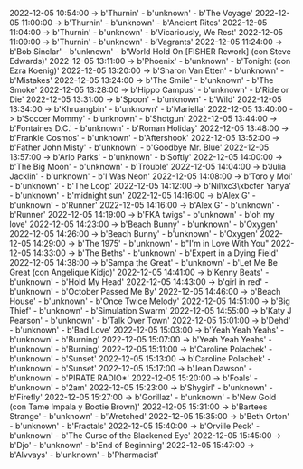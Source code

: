 2022-12-05 10:54:00 -> b'Thurnin' - b'unknown' - b'The Voyage'
2022-12-05 11:00:00 -> b'Thurnin' - b'unknown' - b'Ancient Rites'
2022-12-05 11:04:00 -> b'Thurnin' - b'unknown' - b'Vicariously, We Rest'
2022-12-05 11:09:00 -> b'Thurnin' - b'unknown' - b'Vagrants'
2022-12-05 11:24:00 -> b'Bob Sinclar' - b'unknown' - b'World Hold On [FISHER Rework] (con Steve Edwards)'
2022-12-05 13:11:00 -> b'Phoenix' - b'unknown' - b'Tonight (con Ezra Koenig)'
2022-12-05 13:20:00 -> b'Sharon Van Etten' - b'unknown' - b'Mistakes'
2022-12-05 13:24:00 -> b'The Smile' - b'unknown' - b'The Smoke'
2022-12-05 13:28:00 -> b'Hippo Campus' - b'unknown' - b'Ride or Die'
2022-12-05 13:31:00 -> b'Spoon' - b'unknown' - b'Wild'
2022-12-05 13:34:00 -> b'Khruangbin' - b'unknown' - b'Mariella'
2022-12-05 13:40:00 -> b'Soccer Mommy' - b'unknown' - b'Shotgun'
2022-12-05 13:44:00 -> b'Fontaines D.C.' - b'unknown' - b'Roman Holiday'
2022-12-05 13:48:00 -> b'Frankie Cosmos' - b'unknown' - b'Aftershook'
2022-12-05 13:52:00 -> b'Father John Misty' - b'unknown' - b'Goodbye Mr. Blue'
2022-12-05 13:57:00 -> b'Arlo Parks' - b'unknown' - b'Softly'
2022-12-05 14:00:00 -> b'The Big Moon' - b'unknown' - b'Trouble'
2022-12-05 14:04:00 -> b'Julia Jacklin' - b'unknown' - b'I Was Neon'
2022-12-05 14:08:00 -> b'Toro y Moi' - b'unknown' - b'The Loop'
2022-12-05 14:12:00 -> b'Nil\xc3\xbcfer Yanya' - b'unknown' - b'midnight sun'
2022-12-05 14:16:00 -> b'Alex G' - b'unknown' - b'Runner'
2022-12-05 14:16:00 -> b'Alex G' - b'unknown' - b'Runner'
2022-12-05 14:19:00 -> b'FKA twigs' - b'unknown' - b'oh my love'
2022-12-05 14:23:00 -> b'Beach Bunny' - b'unknown' - b'Oxygen'
2022-12-05 14:26:00 -> b'Beach Bunny' - b'unknown' - b'Oxygen'
2022-12-05 14:29:00 -> b'The 1975' - b'unknown' - b"I'm in Love With You"
2022-12-05 14:33:00 -> b'The Beths' - b'unknown' - b'Expert in a Dying Field'
2022-12-05 14:38:00 -> b'Sampa the Great' - b'unknown' - b'Let Me Be Great (con Angelique Kidjo)'
2022-12-05 14:41:00 -> b'Kenny Beats' - b'unknown' - b'Hold My Head'
2022-12-05 14:43:00 -> b'girl in red' - b'unknown' - b'October Passed Me By'
2022-12-05 14:46:00 -> b'Beach House' - b'unknown' - b'Once Twice Melody'
2022-12-05 14:51:00 -> b'Big Thief' - b'unknown' - b'Simulation Swarm'
2022-12-05 14:55:00 -> b'Katy J Pearson' - b'unknown' - b'Talk Over Town'
2022-12-05 15:01:00 -> b'Dehd' - b'unknown' - b'Bad Love'
2022-12-05 15:03:00 -> b'Yeah Yeah Yeahs' - b'unknown' - b'Burning'
2022-12-05 15:07:00 -> b'Yeah Yeah Yeahs' - b'unknown' - b'Burning'
2022-12-05 15:11:00 -> b'Caroline Polachek' - b'unknown' - b'Sunset'
2022-12-05 15:13:00 -> b'Caroline Polachek' - b'unknown' - b'Sunset'
2022-12-05 15:17:00 -> b'Jean Dawson' - b'unknown' - b'PIRATE RADIO*'
2022-12-05 15:20:00 -> b'Foals' - b'unknown' - b'2am'
2022-12-05 15:23:00 -> b'Shygirl' - b'unknown' - b'Firefly'
2022-12-05 15:27:00 -> b'Gorillaz' - b'unknown' - b'New Gold (con Tame Impala y Bootie Brown)'
2022-12-05 15:31:00 -> b'Bartees Strange' - b'unknown' - b'Wretched'
2022-12-05 15:35:00 -> b'Beth Orton' - b'unknown' - b'Fractals'
2022-12-05 15:40:00 -> b'Orville Peck' - b'unknown' - b'The Curse of the Blackened Eye'
2022-12-05 15:45:00 -> b'Djo' - b'unknown' - b'End of Beginning'
2022-12-05 15:47:00 -> b'Alvvays' - b'unknown' - b'Pharmacist'
